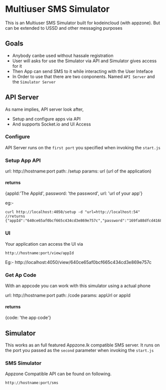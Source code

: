 Multiuser SMS Simulator
=======================

This is an Multiuser SMS Simulator built for kodeincloud (with appzone).
But can be extended to USSD and other messaging purposes

Goals
-----

* Anybody canbe used without hassale registration
* User will asks for use the Simulator via API and Simulator gives access for it
* Then App can send SMS to it while interacting with the User Inteface
* In Order to use that there are two conponents. Named `API Server` and the `Simulator Server`

API Server
----------
As name implies, API server look after,

* Setup and configure apps via API
* And supports Socket.io and UI Access

### Configure
API Server runs on the `first port` you specified when invoking the `start.js`

### Setup App API

url: http://hostname:port
path: /setup
params: url (url of the application)

#### returns
{appId:'The AppId', password: 'the password', url: 'url of your app'}

eg:-

	curl http://localhost:4050/setup -d "url=http://localhost:54"
	//returns
	{"appId":"640ce65af0bcf665c434cd3e869e757c","password":"169fa88dfcd41685a01bcbfa52c1899c","url":"http://localhost:54"}

### UI

Your application can access the UI via

	http://hostname:port/view/appId
Eg:-
	http://localhost:4050/view/640ce65af0bcf665c434cd3e869e757c


### Get Ap Code
With an appcode you can work with this simulator using a actual phone

url: http://hostname:port
path: /code
params: appUrl or appId

#### returns
{code: 'the app code'}


Simulator
---------
This works as an full featured Appzone.lk compatible SMS server.
It runs on the port you passed as the `second` parameter when invoking the `start.js`

### SMS Simulator

Appzone Compatible API can be found on following.

	http://hostname:port/sms
